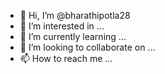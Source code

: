 - 👋 Hi, I’m @bharathipotla28
- 👀 I’m interested in ...
- 🌱 I’m currently learning ...
- 💞️ I’m looking to collaborate on ...
- 📫 How to reach me ...

<!---
bharathipotla28/bharathipotla28 is a ✨ special ✨ repository because its `README.md` (this file) appears on your GitHub profile.
You can click the Preview link to take a look at your changes.
--->
